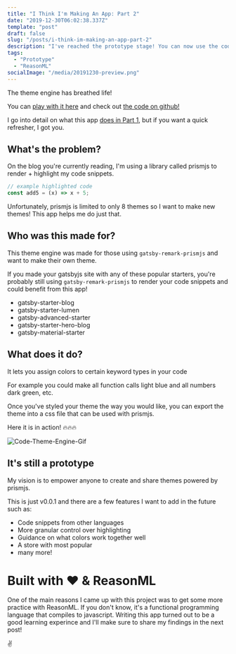 ```yaml
---
title: "I Think I'm Making An App: Part 2"
date: "2019-12-30T06:02:38.337Z"
template: "post"
draft: false
slug: "/posts/i-think-im-making-an-app-part-2"
description: "I've reached the prototype stage! You can now use the code theme engine to make your own code themes using prismjs with gatsby"
tags:
  - "Prototype" 
  - "ReasonML"
socialImage: "/media/20191230-preview.png"
---
```


The theme engine has breathed life!

You can [play with it here](https://abdisalan.github.io/code-theme-engine/) and check out [the code on github!](https://github.com/Abdisalan/code-theme-engine)

I go into detail on what this app [does in Part 1](/posts/i-think-im-making-an-app-part-1), but if you want a quick refresher, I got you.

## What's the problem?

On the blog you're currently reading, I'm using a library called prismjs to render + highlight my code snippets. 

```javascript
// example highlighted code
const add5 = (x) => x + 5;
```

Unfortunately, prismjs is limited to only 8 themes so I want to make new themes! This app helps me do just that.

## Who was this made for?

This theme engine was made for those using `gatsby-remark-prismjs` and want to make their own theme.

If you made your gatsbyjs site with any of these popular starters, you're probably still using `gatsby-remark-prismjs` to render your code snippets and could benefit from this app!

- gatsby-starter-blog
- gatsby-starter-lumen
- gatsby-advanced-starter
- gatsby-starter-hero-blog
- gatsby-material-starter

## What does it do?

It lets you assign colors to certain keyword types in your code

For example you could make all function calls light blue and all numbers dark green, etc.

Once you've styled your theme the way you would like, you can export the theme into a css file that can be used with prismjs.

Here it is in action! 🔥🔥🔥

![Code-Theme-Engine-Gif](/media/20191230-themeEngine.gif)

## It's still a prototype

My vision is to empower anyone to create and share themes powered by prismjs.

This is just v0.0.1 and there are a few features I want to add in the future such as:

- Code snippets from other languages
- More granular control over highlighting
- Guidance on what colors work together well
- A store with most popular
- many more!

# Built with ❤️ & ReasonML

One of the main reasons I came up with this project was to get some more practice with ReasonML. If you don't know, it's a functional programming language that compiles to javascript. Writing this app turned out to be a good learning experince and I'll make sure to share my findings in the next post!

✌️
